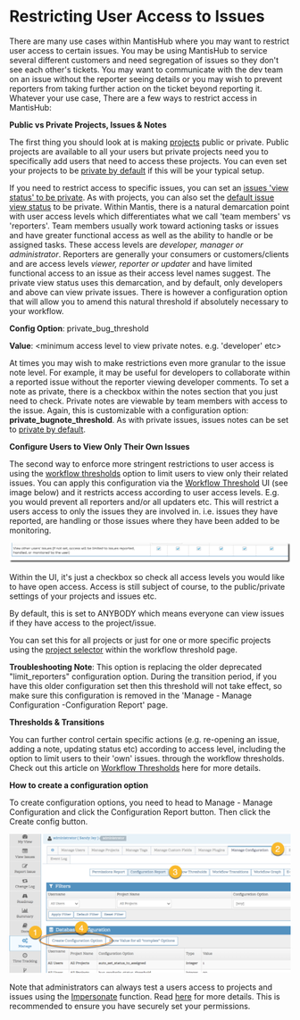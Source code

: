 # Restricting User Access to Issues

There are many use cases within MantisHub where you may want to restrict user access to certain issues. You may be using MantisHub to service several different customers and need segregation of issues so they don't see each other's tickets. You may want to communicate with the dev team on an issue without the reporter seeing details or you may wish to prevent reporters from taking further action on the ticket beyond reporting it.  Whatever your use case,  There are a few ways to restrict access in MantisHub:

**Public vs Private Projects, Issues & Notes**

The first thing you should look at is making [projects](/project_management/create_projects) public or private. Public projects are available to all your users but private projects need you to specifically add users that need to access these projects. You can even set your projects to be [private by default](/project_management/projects_private) if this will be your typical setup.

If you need to restrict access to specific issues, you can set an [issues 'view status' to be private](/issue_management/public_vs_private_issues).  As with projects, you can also set the [default issue view status](/issue_management/privating_issues) to be private. Within Mantis, there is a natural demarcation point with user access levels which differentiates what we call 'team members' vs 'reporters'. Team members usually work toward actioning tasks or issues and have greater functional access as well as the ability to handle or be assigned tasks. These access levels are *developer, manager or administrator*. Reporters are generally your consumers or customers/clients and are access levels *viewer, reporter or updater* and have limited functional access to an issue as their access level names suggest.  The private view status uses this demarcation, and by default, only developers and above can view private issues. There is however a configuration option that will allow you to amend this natural threshold if absolutely necessary to your workflow.

**Config Option**: private_bug_threshold

**Value**: <minimum access level to view private notes. e.g. 'developer' etc>

At times you may wish to make restrictions even more granular to the issue note level. For example, it may be useful for developers to collaborate within a reported issue without the reporter viewing developer comments. To set a note as private, there is a checkbox within the notes section that you just need to check. Private notes are viewable by team members with access to the issue. Again, this is customizable with a configuration option: **private_bugnote_threshold**. As with private issues, issues notes can be set to [private by default](/issue_management/privating_issues).

**Configure Users to View Only Their Own Issues**

The second way to enforce more stringent restrictions to user access is using the [workflow thresholds](/customizations/wf_thres) option to limit users to view only their related issues. You can apply this configuration via the [Workflow Threshold](/customizations/wf_thres) UI (see image below) and it restricts access according to user access levels. E.g. you would prevent all reporters and/or all updaters etc. This will restrict a users access to only the issues they are involved in. i.e. issues they have reported, are handling or those issues where they have been added to be monitoring. 

![](./images/restricting_issue_access_1.png)

Within the UI, it's just a checkbox so check all access levels you would like to have open access. Access is still subject of course, to the public/private settings of your projects and issues etc. 

By default, this is set to ANYBODY which means everyone can view issues if they have access to the project/issue. 

You can set this for all projects or just for one or more specific projects using the [project selector](/project_management/project_selector) within the workflow threshold page. 

**Troubleshooting Note**: This option is replacing the older deprecated "limit_reporters" configuration option. During the transition period, if you have this older configuration set then this threshold will not take effect, so make sure this configuration is removed in the 'Manage - Manage Configuration -Configuration Report' page. 

**Thresholds & Transitions**

You can further control certain specific actions (e.g. re-opening an issue, adding a note, updating status etc) according to access level, including the option to limit users to their 'own' issues. through the workflow thresholds. Check out this article on [Workflow Thresholds](/customizations/wf_thres) here for more details. 

**How to create a configuration option**

To create configuration options, you need to head to Manage - Manage Configuration and click the Configuration Report button. Then click the Create config button. 

![](./images/restricting_issue_access_2.png)

Note that administrators can always test a users access to projects and issues using the [Impersonate](/user_management/imperson_users) function. Read [here](/user_management/imperson_users) for more details. This is recommended to ensure you have securely set your permissions. 
